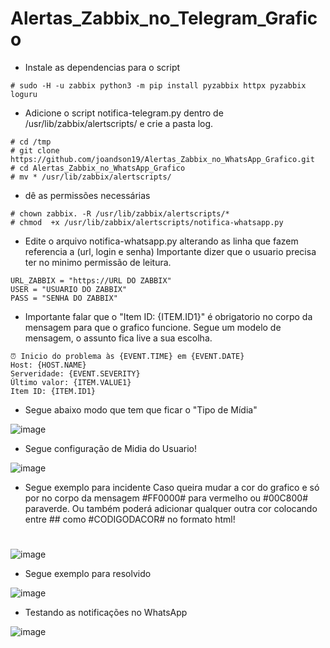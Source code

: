 
# Alertas_Zabbix_no_Telegram_Grafico

* Instale as dependencias para o script
```
# sudo -H -u zabbix python3 -m pip install pyzabbix httpx pyzabbix loguru
```
* Adicione o script notifica-telegram.py dentro de /usr/lib/zabbix/alertscripts/ e crie a pasta log.
```
# cd /tmp
# git clone https://github.com/joandson19/Alertas_Zabbix_no_WhatsApp_Grafico.git
# cd Alertas_Zabbix_no_WhatsApp_Grafico
# mv * /usr/lib/zabbix/alertscripts/
```
* dê as permissões necessárias
```
# chown zabbix. -R /usr/lib/zabbix/alertscripts/*
# chmod  +x /usr/lib/zabbix/alertscripts/notifica-whatsapp.py
```
* Edite o arquivo notifica-whatsapp.py alterando as linha que fazem referencia a (url, login e senha)
  Importante dizer que o usuario precisa ter no minimo permissão de leitura.
```
URL_ZABBIX = "https://URL DO ZABBIX"
USER = "USUARIO DO ZABBIX"
PASS = "SENHA DO ZABBIX"
```
* Importante falar que o "Item ID: {ITEM.ID1}" é obrigatorio no corpo da mensagem para que o grafico funcione.
Segue um modelo de mensagem, o assunto fica live a sua escolha.
```
⏰ Inicio do problema às {EVENT.TIME} em {EVENT.DATE}
Host: {HOST.NAME}
Serveridade: {EVENT.SEVERITY}
Último valor: {ITEM.VALUE1}
Item ID: {ITEM.ID1}
```
* Segue abaixo modo que tem que ficar o "Tipo de Mídia"

![image](https://github.com/user-attachments/assets/c065f16b-97e0-4cb6-9006-73c29ddef975)


* Segue configuração de Midia do Usuario!

![image](https://github.com/user-attachments/assets/f21d6955-9785-4f0f-b275-a5921c8a7ddb)


* Segue exemplo para incidente
  Caso queira mudar a cor do grafico e só por no corpo da mensagem #FF0000# para vermelho ou #00C800# paraverde. Ou também poderá 
  adicionar qualquer outra cor colocando entre ## como #CODIGODACOR# no formato html!
#
  
![image](https://github.com/joandson19/Alertas_Zabbix_no_Telegram_Grafico/assets/36518985/a6f09bb1-888d-42cb-9dad-02528d823876)
* Segue exemplo para resolvido
  
![image](https://github.com/joandson19/Alertas_Zabbix_no_Telegram_Grafico/assets/36518985/5ee6f68b-3212-4fe4-b51c-879448e1ff4b)

* Testando as notificações no WhatsApp

![image](https://github.com/user-attachments/assets/8f6b19e8-ec13-4c2c-b248-20dfcbf0a6be)





